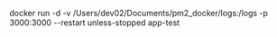 docker run -d -v /Users/dev02/Documents/pm2_docker/logs:/logs -p 3000:3000 --restart unless-stopped app-test